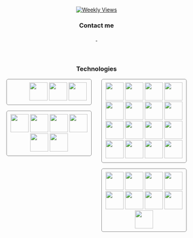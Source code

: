 <div align="center">
  <p>
    <img src="https://readme-typing-svg.demolab.com?font=Ubuntu&weight=500&size=26&duration=2500&pause=1000&center=true&vCenter=true&random=false&width=435&lines=Welcome;Willkommen;Ho%C5%9F+geldiniz;Benvenuto;Bienvenido" alt="">
  </p>
  <p>
    <a href="https://github.com/hasangurbuzz/visitWidget">
      <img src="https://visit-widget.vercel.app/api?username=hasangurbuz&content=Weekly%20Views" alt="Weekly Views">
    </a>
  </p>

### Contact me

<a href="mailto:“hasgrbz@gmail.com">
    <img src="https://skillicons.dev/icons?i=gmail" alt="">
</a>
<a href="https://www.linkedin.com/in/hasan-gürbüz">
    <img src="https://skillicons.dev/icons?i=linkedin" alt="">
</a>



# 
<a>
    <img src="https://github-readme-stats.vercel.app/api/top-langs/?username=anuraghazra&layout=compact" alt="">
</a>


### Technologies

<div style="display: flex; justify-content: space-around;">

<div style="width: 45%;">
    <div style="border: solid gray 1px; padding: 0.5rem; border-radius: 5px">
        <img src="https://skillicons.dev/icons?i=angular"  alt=""/>
        <img src="https://skillicons.dev/icons?i=react"  alt=""/>
        <img src="https://skillicons.dev/icons?i=next"  alt=""/>
        <img src="https://skillicons.dev/icons?i=html"  alt=""/>
        <img src="https://skillicons.dev/icons?i=css"  alt=""/>
        <img src="https://skillicons.dev/icons?i=js"  alt=""/>
        <img src="https://skillicons.dev/icons?i=ts"  alt=""/>
        <img src="https://skillicons.dev/icons?i=remix"  alt=""/>
        <img src="https://skillicons.dev/icons?i=nodejs"  alt=""/>
        <img src="https://skillicons.dev/icons?i=sass"  alt=""/>
        <img src="https://skillicons.dev/icons?i=styledcomponents"  alt=""/>
        <img src="https://skillicons.dev/icons?i=tailwind"  alt=""/>
        <img height="48" src="https://user-images.githubusercontent.com/25181517/121401671-49102800-c959-11eb-9f6f-74d49a5e1774.png"  alt=""/>
        <img height="48" src="https://user-images.githubusercontent.com/25181517/183049794-a3dfaddd-22ee-4ffe-b0b4-549ccd4879f9.png"  alt=""/>
        <img height="48" src="https://user-images.githubusercontent.com/25181517/187896150-cc1dcb12-d490-445c-8e4d-1275cd2388d6.png"  alt=""/>
    </div>
     <div style="margin-top: 15px; border: solid gray 1px; padding: 0.5rem; border-radius: 5px">
        <img height="48" src="https://user-images.githubusercontent.com/25181517/192108890-200809d1-439c-4e23-90d3-b090cf9a4eea.png" alt="">
        <img height="48" src="https://user-images.githubusercontent.com/25181517/192108893-b1eed3c7-b2c4-4e1c-9e9f-c7e83637b33d.png" alt="">
        <img height="48" src="https://user-images.githubusercontent.com/25181517/192108895-20dc3343-43e3-4a54-a90e-13a4abbc57b9.png" alt="">
        <img height="48" src="https://user-images.githubusercontent.com/25181517/192108891-d86b6220-e232-423a-bf5f-90903e6887c3.png" alt="">
        <img height="48" src="https://user-images.githubusercontent.com/25181517/192108892-6e9b5cdf-4e35-4a70-ad9a-801a93a07c1c.png" alt="">
        <img height="48" src="https://user-images.githubusercontent.com/25181517/192109061-e138ca71-337c-4019-8d42-4792fdaa7128.png" alt="">
    </div>

</div>

<div style="width: 45%;">
    <div style="border: solid gray 1px; padding: 0.5rem; border-radius: 5px">
        <img width="48" src="https://user-images.githubusercontent.com/25181517/117201156-9a724800-adec-11eb-9a9d-3cd0f67da4bc.png"  alt=""/>
        <img width="48" src="https://user-images.githubusercontent.com/25181517/117269608-b7dcfb80-ae58-11eb-8e66-6cc8753553f0.png"  alt=""/>
        <img width="48" src="https://user-images.githubusercontent.com/25181517/117201470-f6d56780-adec-11eb-8f7c-e70e376cfd07.png"  alt=""/>
        <img width="48" src="https://user-images.githubusercontent.com/25181517/185062810-7ee0c3d2-17f2-4a98-9d8a-a9576947692b.png"  alt=""/>
        <img width="48" src="https://user-images.githubusercontent.com/25181517/183891303-41f257f8-6b3d-487c-aa56-c497b880d0fb.png"  alt=""/>
        <img width="48" src="https://user-images.githubusercontent.com/25181517/117207242-07d5a700-adf4-11eb-975e-be04e62b984b.png"  alt=""/>
        <img width="48" src="https://user-images.githubusercontent.com/25181517/117207493-49665200-adf4-11eb-808e-a9c0fcc2a0a0.png"  alt=""/>
        <img width="48" src="https://user-images.githubusercontent.com/25181517/183891673-32824908-bc5d-44f8-8f72-f0415822404a.png"  alt=""/>
        <img width="48" src="https://user-images.githubusercontent.com/25181517/117533873-484d4480-afef-11eb-9fad-67c8605e3592.png"  alt=""/>
        <img width="48" src="https://user-images.githubusercontent.com/25181517/183892181-ad32b69e-3603-418c-b8e7-99e976c2a784.png"  alt=""/>
        <img width="48" src="https://user-images.githubusercontent.com/25181517/190229463-87fa862f-ccf0-48da-8023-940d287df610.png"  alt=""/>
        <img width="48" src="https://user-images.githubusercontent.com/25181517/183894676-137319b5-1364-4b6a-ba4f-e9fc94ddc4aa.png"  alt=""/>
        <img height="48" src="https://user-images.githubusercontent.com/25181517/186711335-a3729606-5a78-4496-9a36-06efcc74f800.png"  alt=""/>
        <img width="48" src="https://skillicons.dev/icons?i=kafka"  alt=""/>
        <img width="48" src="https://user-images.githubusercontent.com/25181517/182884894-d3fa6ee0-f2b4-4960-9961-64740f533f2a.png"  alt=""/>
        <img width="48" src="https://github.com/marwin1991/profile-technology-icons/assets/136815194/50342602-8025-4030-b492-550f2eaa4073"  alt=""/>
    </div>
    <div style="margin-top: 15px; border: solid gray 1px; padding: 0.5rem; border-radius: 5px">
        <img width="48" src="https://user-images.githubusercontent.com/25181517/183896128-ec99105a-ec1a-4d85-b08b-1aa1620b2046.png" alt="">
        <img width="48" src="https://skillicons.dev/icons?i=elasticsearch" alt="">
        <img width="48" src="https://skillicons.dev/icons?i=firebase" alt="">
        <img width="48" src="https://user-images.githubusercontent.com/25181517/182884177-d48a8579-2cd0-447a-b9a6-ffc7cb02560e.png" alt="">
        <img width="48" src="https://user-images.githubusercontent.com/25181517/117208736-bdedc080-adf5-11eb-912f-61c7d43705f6.png" alt="">
        <img width="48" src="https://user-images.githubusercontent.com/25181517/117208740-bfb78400-adf5-11eb-97bb-09072b6bedfc.png" alt="">
        <img width="48" src="https://skillicons.dev/icons?i=sqlite" alt="">
        <img height="48" src="https://seekicon.com/free-icon-download/realm_2.svg" alt="">
        <img height="48" src="https://github.com/marwin1991/profile-technology-icons/assets/19180175/3b371807-db7c-45b4-8720-c0cfc901680a" alt="">
    </div>
   

</div>

</div>

</div>

